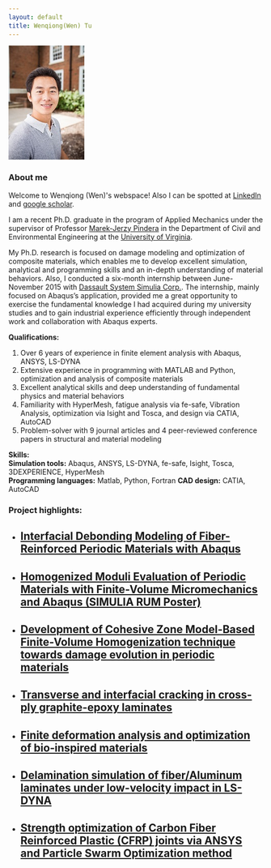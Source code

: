```yaml
---
layout: default
title: Wenqiong(Wen) Tu
---
```

![My personal photo](/assets/personalPhoto.jpg)

### About me

Welcome to Wenqiong (Wen)'s webspace! Also I can be spotted at [LinkedIn](https://www.linkedin.com/in/wenqiong) and [google scholar](https://scholar.google.com/citations?hl=en&user=u28-S4gAAAAJ&view_op=list_works&sortby=pubdate). 

I am a recent Ph.D. graduate in the program of Applied Mechanics under the supervisor of Professor [Marek-Jerzy Pindera](http://cee.virginia.edu/marekjerzypindera/) in the Department of Civil and Environmental Engineering at the [University of Virginia](http://www.virginia.edu/).

My Ph.D. research is focused on damage modeling and optimization of composite materials, which enables me to develop excellent simulation, analytical and programming skills and an in-depth understanding of material behaviors. Also, I conducted a six-month internship between June-November 2015 with [Dassault System Simulia Corp.](http://www.3ds.com/products-services/simulia/). The internship, mainly focused on Abaqus’s application, provided me a great opportunity to exercise the fundamental knowledge I had acquired during my university studies and to gain industrial experience efficiently through independent work and collaboration with Abaqus experts. 

**Qualifications:** <br>
1) Over 6 years of experience in finite element analysis with Abaqus, ANSYS, LS-DYNA <br> 
2) Extensive experience in programming with MATLAB and Python, optimization and analysis of composite materials  <br> 
3) Excellent analytical skills and deep understanding of fundamental physics and material behaviors <br> 
4) Familiarity with HyperMesh, fatigue analysis via fe-safe, Vibration Analysis, optimization via Isight and Tosca, and design via CATIA, AutoCAD <br>
5) Problem-solver with 9 journal articles and 4 peer-reviewed conference papers in structural and material modeling <br> 

**Skills:** <br>
**Simulation tools:** Abaqus, ANSYS, LS-DYNA, fe-safe, Isight, Tosca, 3DEXPERIENCE, HyperMesh <br> 
**Programming languages:** Matlab, Python, Fortran 
**CAD design:** CATIA, AutoCAD

### Project highlights:

* ## [Interfacial Debonding Modeling of Fiber-Reinforced Periodic Materials with Abaqus](interfacial_debonding_abaqus.html)

* ## [Homogenized Moduli Evaluation of Periodic Materials with Finite-Volume Micromechanics and Abaqus (SIMULIA RUM Poster)](homogenizationAbaqusFVDAM.html)

* ## [Development of Cohesive Zone Model-Based Finite-Volume Homogenization technique towards damage evolution in periodic materials](/sic_ti.html) 

* ## [Transverse and interfacial cracking in cross-ply graphite-epoxy laminates](/laminateDamage.html) 

* ## [Finite deformation analysis and optimization of bio‐inspired materials](/bioTissue.html) 

* ## [Delamination simulation of fiber/Aluminum laminates under low-velocity impact in LS-DYNA](/dynaImpact.html)

* ## [Strength optimization of Carbon Fiber Reinforced Plastic (CFRP) joints via ANSYS and Particle Swarm Optimization method ](/strengthOptimization.html)

<!---
<div>
<iframe width="420" height="315" src="https://www.youtube.com/embed/EgVJ0brxqVM" frameborder="0" allowfullscreen></iframe>
</div>
-->

